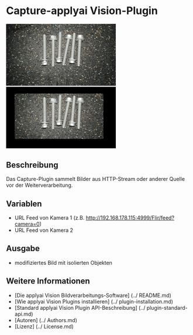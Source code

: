 # Capture-applyai Vision-Plugin

<Div style = "float: left;">
<Img src = "./example_in.jpg" width = "300" alt = "Eingabebild">
<Img src = "./example_out.jpg" width = "300" alt = "Ausgangsbild">
</ Div>

## Beschreibung
Das Capture-Plugin sammelt Bilder aus HTTP-Stream oder anderer Quelle vor der Weiterverarbeitung.

## Variablen
- URL Feed von Kamera 1 (z.B. http://192.168.178.115:4999/Flir/feed?camera=0)
- URL Feed von Kamera 2

## Ausgabe
- modifiziertes Bild mit isolierten Objekten

## Weitere Informationen
- [Die applyai Vision Bildverarbeitungs-Software] (../ README.md)
- [Wie applyai Vision Plugins installieren] (../ plugin-installation.md)
- [Standard applyai Vision Plugin API-Beschreibung] (../ plugin-standard-api.md)
- [Autoren] (../ Authors.md)
- [Lizenz] (../ License.md)